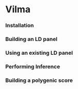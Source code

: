 # Vilma

### Installation


### Building an LD panel


### Using an existing LD panel


### Performing Inference


### Building a polygenic score
